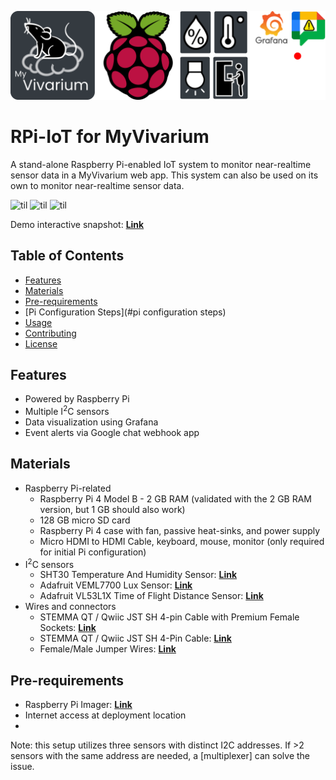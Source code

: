 ![Logo](https://github.com/myvivarium/RPi-IoT/blob/main/images/IoT_graphical_abstract-mod.webp)

# RPi-IoT for MyVivarium

A stand-alone Raspberry Pi-enabled IoT system to monitor near-realtime sensor data in a MyVivarium web app. This system can also be used on its own to monitor near-realtime sensor data.


![til](./images/IOTsensors1.gif)
![til](./images/IOTsensors2.gif)
![til](./images/IOTsensors3.gif)

Demo interactive snapshot: **[Link](https://snapshots.raintank.io/dashboard/snapshot/BS9oMWCz8rpT2H3xoGVoHyDHSobyJrrW)**

## Table of Contents
- [Features](#features)
- [Materials](#materials)
- [Pre-requirements](#pre-requirements)
- [Pi Configuration Steps](#pi configuration steps)
- [Usage](#usage)
- [Contributing](#contributing)
- [License](#license)

## Features
- Powered by Raspberry Pi
- Multiple I<sup>2</sup>C sensors
- Data visualization using Grafana
- Event alerts via Google chat webhook app

## Materials
- Raspberry Pi-related
    - Raspberry Pi 4 Model B - 2 GB RAM (validated with the 2 GB RAM version, but 1 GB should also work)
    - 128 GB micro SD card
    - Raspberry Pi 4 case with fan, passive heat-sinks, and power supply
    - Micro HDMI to HDMI Cable, keyboard, mouse, monitor (only required for initial Pi configuration)
- I<sup>2</sup>C sensors
    - SHT30 Temperature And Humidity Sensor: **[Link](https://www.adafruit.com/product/5064)**
    - Adafruit VEML7700 Lux Sensor: **[Link](https://www.adafruit.com/product/4162)**
    - Adafruit VL53L1X Time of Flight Distance Sensor: **[Link](https://www.adafruit.com/product/3967)**
- Wires and connectors
    - STEMMA QT / Qwiic JST SH 4-pin Cable with Premium Female Sockets: **[Link](https://www.adafruit.com/product/4397)**
    - STEMMA QT / Qwiic JST SH 4-Pin Cable: **[Link](https://www.adafruit.com/product/5385)**
    - Female/Male Jumper Wires: **[Link](https://www.adafruit.com/product/1952)**

## Pre-requirements
- Raspberry Pi Imager: **[Link](https://www.raspberrypi.com/software/)**
- Internet access at deployment location
- 


Note: this setup utilizes three sensors with distinct I2C addresses. If >2 sensors with the same address are needed, a [multiplexer] can solve the issue.
